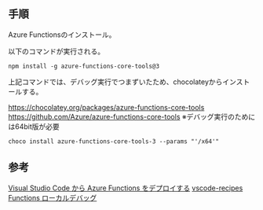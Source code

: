 ## 手順
Azure Functionsのインストール。

以下のコマンドが実行される。
```
npm install -g azure-functions-core-tools@3
```

上記コマンドでは、デバッグ実行でつまずいたため、chocolateyからインストールする。

https://chocolatey.org/packages/azure-functions-core-tools
https://github.com/Azure/azure-functions-core-tools
※デバッグ実行のためには64bit版が必要

```
choco install azure-functions-core-tools-3 --params "'/x64'"
```

## 参考

[Visual Studio Code から Azure Functions をデプロイする](https://docs.microsoft.com/ja-jp/azure/developer/javascript/tutorial-vscode-serverless-node-01?tabs=bash)
[vscode-recipes](https://github.com/microsoft/vscode-recipes/blob/master/Docker-TypeScript/package.json)
[Functions ローカルデバッグ](https://docs.microsoft.com/ja-jp/azure/azure-functions/functions-reference-node?tabs=v2#local-debugging)